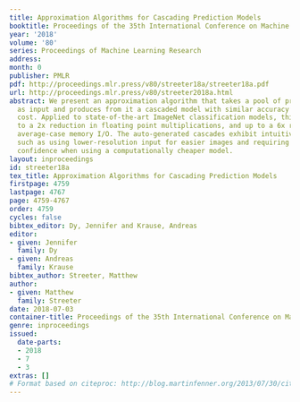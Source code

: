 ```yaml
---
title: Approximation Algorithms for Cascading Prediction Models
booktitle: Proceedings of the 35th International Conference on Machine Learning
year: '2018'
volume: '80'
series: Proceedings of Machine Learning Research
address: 
month: 0
publisher: PMLR
pdf: http://proceedings.mlr.press/v80/streeter18a/streeter18a.pdf
url: http://proceedings.mlr.press/v80/streeter2018a.html
abstract: We present an approximation algorithm that takes a pool of pre-trained models
  as input and produces from it a cascaded model with similar accuracy but lower average-case
  cost. Applied to state-of-the-art ImageNet classification models, this yields up
  to a 2x reduction in floating point multiplications, and up to a 6x reduction in
  average-case memory I/O. The auto-generated cascades exhibit intuitive properties,
  such as using lower-resolution input for easier images and requiring higher prediction
  confidence when using a computationally cheaper model.
layout: inproceedings
id: streeter18a
tex_title: Approximation Algorithms for Cascading Prediction Models
firstpage: 4759
lastpage: 4767
page: 4759-4767
order: 4759
cycles: false
bibtex_editor: Dy, Jennifer and Krause, Andreas
editor:
- given: Jennifer
  family: Dy
- given: Andreas
  family: Krause
bibtex_author: Streeter, Matthew
author:
- given: Matthew
  family: Streeter
date: 2018-07-03
container-title: Proceedings of the 35th International Conference on Machine Learning
genre: inproceedings
issued:
  date-parts:
  - 2018
  - 7
  - 3
extras: []
# Format based on citeproc: http://blog.martinfenner.org/2013/07/30/citeproc-yaml-for-bibliographies/
---
```


